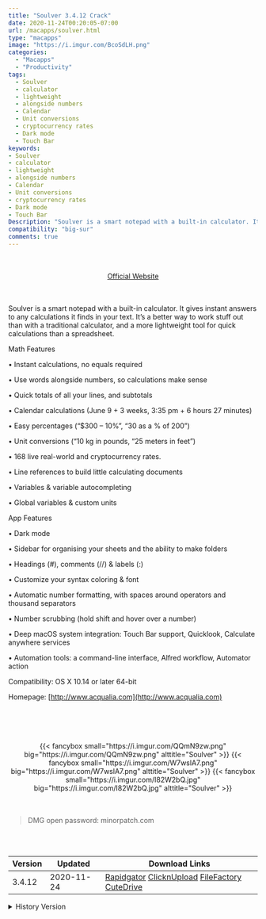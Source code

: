```yaml
---
title: "Soulver 3.4.12 Crack"
date: 2020-11-24T00:20:05-07:00
url: /macapps/soulver.html
type: "macapps"
image: "https://i.imgur.com/BcoSdLH.png"
categories:
  - "Macapps"
  - "Productivity"
tags:
  - Soulver
  - calculator
  - lightweight
  - alongside numbers
  - Calendar
  - Unit conversions
  - cryptocurrency rates
  - Dark mode
  - Touch Bar
keywords:
- Soulver
- calculator
- lightweight
- alongside numbers
- Calendar
- Unit conversions
- cryptocurrency rates
- Dark mode
- Touch Bar
Description: "Soulver is a smart notepad with a built-in calculator. It gives instant answers to any calculations it finds in your text. It’s a better way to work stuff out than with a traditional calculator, and a more lightweight tool for quick calculations than a spreadsheet."
compatibility: "big-sur"
comments: true
---
```


<br/>
<br/>
<center>
<a href="http://www.acqualia.com" target="blank"><div class="border border-blue-500 rounded-lg transition duration-500 
    ease-in-out w-48 text-lg text-blue-500 text-center px-2 hover:bg-blue-500 hover:text-white">
  Official Website 
</div></a>
</center>
<br/>
<br/>

Soulver is a smart notepad with a built-in calculator. It gives instant answers to any calculations it finds in your text. It’s a better way to work stuff out than with a traditional calculator, and a more lightweight tool for quick calculations than a spreadsheet.



Math Features

•    Instant calculations, no equals required

•    Use words alongside numbers, so calculations make sense

•    Quick totals of all your lines, and subtotals

•    Calendar calculations (June 9 + 3 weeks, 3:35 pm + 6 hours 27 minutes)

•    Easy percentages (“$300 – 10%”, “30 as a % of 200”)

•    Unit conversions (“10 kg in pounds, “25 meters in feet”)

•    168 live real-world and cryptocurrency rates.

•    Line references to build little calculating documents

•    Variables & variable autocompleting

•    Global variables & custom units

App Features

•    Dark mode

•    Sidebar for organising your sheets and the ability to make folders

•    Headings (#), comments (//) & labels (:)

•    Customize your syntax coloring & font

•    Automatic number formatting, with spaces around operators and thousand separators

•    Number scrubbing (hold shift and hover over a number)

•    Deep macOS system integration: Touch Bar support, Quicklook, Calculate anywhere services

•    Automation tools: a command-line interface, Alfred workflow, Automator action



Compatibility: OS X 10.14 or later 64-bit

Homepage: [http://www.acqualia.com](http://www.acqualia.com)

<br/>
<br/>
<script async src="https://pagead2.googlesyndication.com/pagead/js/adsbygoogle.js"></script>
<ins class="adsbygoogle"
     style="display:block; text-align:center;"
     data-ad-layout="in-article"
     data-ad-format="fluid"
     data-ad-client="ca-pub-8746275014476192"
     data-ad-slot="5144997159"></ins>
<script>
     (adsbygoogle = window.adsbygoogle || []).push({});
</script>
<br/>
<br/>


<center>
<div class="w-full grid grid-cols-3 flex gap-2">
{{< fancybox small="https://i.imgur.com/QQmN9zw.png" big="https://i.imgur.com/QQmN9zw.png" alttitle="Soulver" >}}
{{< fancybox small="https://i.imgur.com/W7wslA7.png" big="https://i.imgur.com/W7wslA7.png" alttitle="Soulver" >}}
{{< fancybox small="https://i.imgur.com/I82W2bQ.jpg" big="https://i.imgur.com/I82W2bQ.jpg" alttitle="Soulver" >}}
</div>
</center>

<br/>
<br/>


> DMG open password: minorpatch.com

<br/>

<br/>
<div id="history_version" class="history_version">

| Version | Updated | Download Links |
| ---- | ---- | ---- |
| 3.4.12 | 2020-11-24 | [Rapidgator](https://ouo.io/CPrH2O)   [ClicknUpload](https://ouo.io/xQeLy9)   [FileFactory](https://ouo.io/TBZYK0)   [CuteDrive](https://ouo.io/zS19LE) |
<details>
<summary>History Version</summary>

| Version | Updated | Download Links |
| ---- | ---- | ---- |
| 3.4.11 | 2020-11-19 | [Rapidgator](https://ouo.io/5gxKpQ)   [ClicknUpload](https://ouo.io/bamq1G)   [FileFactory](https://ouo.io/CGPXG9)   [CuteDrive](https://ouo.io/1FX56z3) |
| 3.4.10.1 | 2020-11-12 | [Rapidgator](https://ouo.io/ckXTvi)   [ClicknUpload](https://ouo.io/A5tZOT)   [FileFactory](https://ouo.io/6hSeQW)   [CuteDrive](https://ouo.io/fRO7jl) |
| 3.4.10 | 2020-11-03 | [Rapidgator](https://ouo.io/BgZeXld)   [ClicknUpload](https://ouo.io/jaE64a)   [FileFactory](https://ouo.io/ZRuBbX)   [CuteDrive](https://ouo.io/ELhr75) |
| 3.4.9 | 2020-10-16 | [UsersCloud](https://ouo.io/o3Y51x)   [ClicknUpload](https://ouo.io/TSmPSY)   [FileFactory](https://ouo.io/YEWuz4)   [CuteDrive](https://ouo.io/dAB6tU) |
| 3.4.8 | 2020-09-26 | [UsersCloud](https://ouo.io/guHBHY)   [ClicknUpload](https://ouo.io/amBWho)   [FileFactory](https://ouo.io/6jeScd)   [CuteDrive](https://ouo.io/AabQ25f) |
| 3.4.6 | 2020-07-29 | [UsersCloud](https://ouo.io/0dcCaU)   [ClicknUpload](https://ouo.io/wOppLZm)   [FileFactory](https://ouo.io/wOppLZm)   [CuteDrive](https://ouo.io/xXJVJ1) |
| 3.4.5 | 2020-07-09 | [UsersCloud](https://ouo.io/mdGvGC)   [ClicknUpload](https://ouo.io/IXxZ8M)   [FileFactory](https://ouo.io/s40fqg)   [CuteDrive](https://ouo.io/LfpFsa) |
| 3.4.4 | 2020-06-28 | [UsersCloud](https://ouo.io/ry41Ff)   [ClicknUpload](https://ouo.io/LWjok0)   [FileFactory](https://ouo.io/6ci4tf)   [CuteDrive](https://ouo.io/pR9wXn) |
| 3.4.3 | 2020-06-09 | [UsersCloud](https://ouo.io/ryBjc3)   [ClicknUpload](https://ouo.io/xMU2A8W)   [FileFactory](https://ouo.io/7tUgs9s)   [CuteDrive](https://ouo.io/Xk8yXP) |
| 3.4.2 | 2020-05-22 | [UsersCloud](https://ouo.io/33QovI)   [ClicknUpload](https://ouo.io/ObvQS1)   [FileFactory](https://ouo.io/QQt8rn)   [CuteDrive](https://ouo.io/er1nXQ) |
| 3.4.1 | 2020-05-05 | [UsersCloud](https://ouo.io/zW08H5)   [ClicknUpload](https://ouo.io/JhmLQF)   [FileFactory](https://ouo.io/wRYj8E)   [CuteDrive](https://ouo.io/xnUSQ7o) |
| 3.4.0.1 | 2020-05-02 | [UsersCloud](https://ouo.io/qrxYUt)   [ClicknUpload](https://ouo.io/5w1NN0)   [FileFactory](https://ouo.io/9YeLbm)   [CuteDrive](https://ouo.io/moEW7T) |
| 3.3.2 | 2020-04-15 | [UsersCloud](https://ouo.io/5fWiJJ)   [ClicknUpload](https://ouo.io/sPlXVn)   [FileFactory](https://ouo.io/Mzxk1yk)   [CuteDrive](https://ouo.io/1FwIxl) |
| 3.3.1 | 2020-04-11 | [UsersCloud](https://ouo.io/AddPDl8)   [ClicknUpload](https://ouo.io/ZyDu8RE)   [FileFactory](https://ouo.io/CpglSn)   [CuteDrive](https://ouo.io/fyVGSE) |
| 3.3 | 2020-04-07 | [UsersCloud](https://ouo.io/HyOcPH)   [ClicknUpload](https://ouo.io/7PrE2l)   [FileFactory](https://ouo.io/q956pX)   [CuteDrive](https://ouo.io/mMnW3WN) |
| 3.2.3 | 2020-03-21 | [UsersCloud](https://ouo.io/aAjAGl)   [ClicknUpload](https://ouo.io/Ei4MIsU)   [FileFactory](https://ouo.io/h4EKEQ)   [CuteDrive](https://ouo.io/nh48fr) |
| 3.2.2.1 | 2020-02-26 | [UsersCloud](https://ouo.io/wtLO9O)   [ClicknUpload](https://ouo.io/T78Qcc)   [FileFactory](https://ouo.io/hpTqs1)   [CuteDrive](https://ouo.io/pIHF3r) |
| 3.2.2.0.79 | 2020-02-24 | [UsersCloud](https://ouo.io/9RVsEQ)   [ClicknUpload](https://ouo.io/635d6Y)   [FileFactory](https://ouo.io/0l96Oq)   [CuteDrive](https://ouo.io/Bm34G) |
| 3.2.2 | 2020-02-20 | [UsersCloud](https://ouo.io/aqilyV)   [ClicknUpload](https://ouo.io/AsUr3A)   [Mega](https://ouo.io/bzlHa3)   [CuteDrive](https://ouo.io/x9PPeh) |
</details>

</div>
